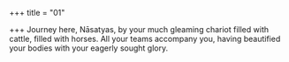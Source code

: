 +++
title = "01"

+++
Journey here, Nāsatyas, by your much gleaming chariot filled with cattle,  filled with horses.
All your teams accompany you, having beautified your bodies with your  eagerly sought glory.